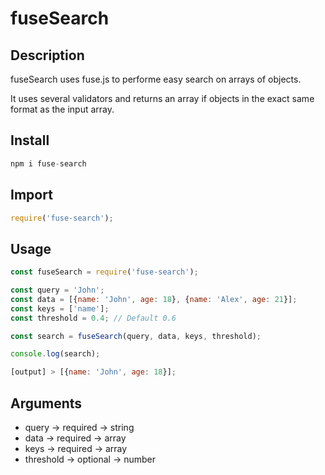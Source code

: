 # fuseSearch

## Description

fuseSearch uses fuse.js to performe easy search on arrays of objects.

It uses several validators and returns an array if objects in the exact same format as the input array.

## Install 

```Javascript
npm i fuse-search
```

## Import

```Javascript
require('fuse-search');
```

## Usage 

```Javascript
const fuseSearch = require('fuse-search');

const query = 'John';
const data = [{name: 'John', age: 18}, {name: 'Alex', age: 21}];
const keys = ['name'];
const threshold = 0.4; // Default 0.6

const search = fuseSearch(query, data, keys, threshold);

console.log(search);

[output] > [{name: 'John', age: 18}];
```

## Arguments 

- query -> required -> string
- data -> required -> array
- keys -> required -> array 
- threshold -> optional -> number
